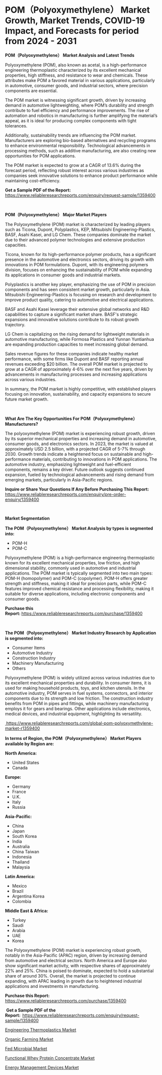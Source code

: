 <p><h1>POM（Polyoxymethylene） Market Growth, Market Trends, COVID-19 Impact, and Forecasts for period from 2024 - 2031</h1></p><p><strong>POM（Polyoxymethylene） Market Analysis and Latest Trends</strong></p>
<p><p>Polyoxymethylene (POM), also known as acetal, is a high-performance engineering thermoplastic characterized by its excellent mechanical properties, high stiffness, and resistance to wear and chemicals. These attributes make POM a favored material in various applications, particularly in automotive, consumer goods, and industrial sectors, where precision components are essential. </p><p>The POM market is witnessing significant growth, driven by increasing demand in automotive lightweighting, where POM’s durability and strength contribute to fuel efficiency and performance improvements. The rise of automation and robotics in manufacturing is further amplifying the material’s appeal, as it is ideal for producing complex components with tight tolerances. </p><p>Additionally, sustainability trends are influencing the POM market. Manufacturers are exploring bio-based alternatives and recycling programs to enhance environmental responsibility. Technological advancements in processing methods, such as additive manufacturing, are also creating new opportunities for POM applications. </p><p>The POM market is expected to grow at a CAGR of 13.6% during the forecast period, reflecting robust interest across various industries as companies seek innovative solutions to enhance product performance while maintaining cost-efficiency.</p></p>
<p><strong>Get a Sample PDF of the Report:&nbsp;</strong> <a href="https://www.reliableresearchreports.com/enquiry/request-sample/1359400?utm_campaign=8&utm_medium=2&utm_source=Github&utm_content=ia&utm_term=17112024&utm_id=pompolyoxymethylene">https://www.reliableresearchreports.com/enquiry/request-sample/1359400</a></p>
<p>&nbsp;</p>
<p><strong>POM（Polyoxymethylene） Major Market Players</strong></p>
<p><p>The Polyoxymethylene (POM) market is characterized by leading players such as Ticona, Dupont, Polyplastics, KEP, Mitsubishi Engineering-Plastics, BASF, Asahi Kasei, and LG Chem. These companies dominate the market due to their advanced polymer technologies and extensive production capacities.</p><p>Ticona, known for its high-performance polymer products, has a significant presence in the automotive and electronics sectors, driving its growth with innovations in POM formulations. Dupont, with its engineering polymers division, focuses on enhancing the sustainability of POM while expanding its applications in consumer goods and industrial markets.</p><p>Polyplastics is another key player, emphasizing the use of POM in precision components and has seen consistent market growth, particularly in Asia. Mitsubishi Engineering-Plastics is focusing on research and development to improve product quality, catering to automotive and electrical applications.</p><p>BASF and Asahi Kasei leverage their extensive global networks and R&D capabilities to capture a significant market share. BASF's strategic expansions and innovative solutions contribute to its robust growth trajectory.</p><p>LG Chem is capitalizing on the rising demand for lightweight materials in automotive manufacturing, while Formosa Plastics and Yunnan Yuntianhua are expanding production capacities to meet increasing global demand.</p><p>Sales revenue figures for these companies indicate healthy market performance, with some firms like Dupont and BASF reporting annual revenues exceeding $20 billion. The overall POM market is projected to grow at a CAGR of approximately 4-6% over the next five years, driven by advancements in manufacturing processes and increasing applications across various industries.</p><p>In summary, the POM market is highly competitive, with established players focusing on innovation, sustainability, and capacity expansions to secure future market growth.</p></p>
<p>&nbsp;</p>
<p><strong>What Are The Key Opportunities For POM（Polyoxymethylene） Manufacturers?</strong></p>
<p><p>The polyoxymethylene (POM) market is experiencing robust growth, driven by its superior mechanical properties and increasing demand in automotive, consumer goods, and electronics sectors. In 2023, the market is valued at approximately USD 2.5 billion, with a projected CAGR of 5-7% through 2030. Growth trends indicate a heightened focus on sustainable and high-performance materials, contributing to innovations in POM applications. The automotive industry, emphasizing lightweight and fuel-efficient components, remains a key driver. Future outlook suggests continued expansion, fueled by technological advancements and rising demand from emerging markets, particularly in Asia-Pacific regions. </p></p>
<p><strong>Inquire or Share Your Questions If Any Before Purchasing This Report:</strong> <a href="https://www.reliableresearchreports.com/enquiry/pre-order-enquiry/1359400?utm_campaign=8&utm_medium=2&utm_source=Github&utm_content=ia&utm_term=17112024&utm_id=pompolyoxymethylene">https://www.reliableresearchreports.com/enquiry/pre-order-enquiry/1359400</a></p>
<p>&nbsp;</p>
<p><strong>Market Segmentation</strong></p>
<p><strong>The POM（Polyoxymethylene） Market Analysis by types is segmented into:</strong></p>
<p><ul><li>POM-H</li><li>POM-C</li></ul></p>
<p><p>Polyoxymethylene (POM) is a high-performance engineering thermoplastic known for its excellent mechanical properties, low friction, and high dimensional stability, commonly used in automotive and industrial applications. The POM market is typically segmented into two main types: POM-H (homopolymer) and POM-C (copolymer). POM-H offers greater strength and stiffness, making it ideal for precision parts, while POM-C features improved chemical resistance and processing flexibility, making it suitable for diverse applications, including electronic components and consumer goods.</p></p>
<p><strong>Purchase this Report:&nbsp;</strong><a href="https://www.reliableresearchreports.com/purchase/1359400?utm_campaign=8&utm_medium=2&utm_source=Github&utm_content=ia&utm_term=17112024&utm_id=pompolyoxymethylene">https://www.reliableresearchreports.com/purchase/1359400</a></p>
<p>&nbsp;</p>
<p><strong>The POM（Polyoxymethylene） Market Industry Research by Application is segmented into:</strong></p>
<p><ul><li>Consumer Items</li><li>Automotive Industry</li><li>Construction Industry</li><li>Machinery Manufacturing</li><li>Others</li></ul></p>
<p><p>Polyoxymethylene (POM) is widely utilized across various industries due to its excellent mechanical properties and durability. In consumer items, it is used for making household products, toys, and kitchen utensils. In the automotive industry, POM serves in fuel systems, connectors, and interior components due to its strength and low friction. The construction industry benefits from POM in pipes and fittings, while machinery manufacturing employs it for gears and bearings. Other applications include electronics, medical devices, and industrial equipment, highlighting its versatility.</p></p>
<p><a href="https://www.reliableresearchreports.com/global-pom-polyoxymethylene-market-r1359400?utm_campaign=8&utm_medium=2&utm_source=Github&utm_content=ia&utm_term=17112024&utm_id=pompolyoxymethylene">&nbsp;https://www.reliableresearchreports.com/global-pom-polyoxymethylene-market-r1359400</a></p>
<p><strong>In terms of Region, the POM（Polyoxymethylene） Market Players available by Region are:</strong></p>
<p>
    <p> <strong> North America: </strong>
        <ul>
            <li>United States</li>
            <li>Canada</li>
        </ul>
        </p> 
    <p> <strong> Europe: </strong>
        <ul>
            <li>Germany</li>
            <li>France</li>
            <li>U.K.</li>
            <li>Italy</li>
            <li>Russia</li>
        </ul>
        </p> 
    <p> <strong> Asia-Pacific: </strong>
        <ul>
            <li>China</li>
            <li>Japan</li>
            <li>South Korea</li>
            <li>India</li>
            <li>Australia</li>
            <li>China Taiwan</li>
            <li>Indonesia</li>
            <li>Thailand</li>
            <li>Malaysia</li>
        </ul>
        </p> 
    <p> <strong> Latin America: </strong>
        <ul>
            <li>Mexico</li>
            <li>Brazil</li>
            <li>Argentina Korea</li>
            <li>Colombia</li>
        </ul>
        </p> 
    <p> <strong> Middle East & Africa: </strong>
        <ul>
            <li>Turkey</li>
            <li>Saudi</li>
            <li>Arabia</li>
            <li>UAE</li>
            <li>Korea</li>
        </ul>
    </p>
    </p>
<p><p>The Polyoxymethylene (POM) market is experiencing robust growth, notably in the Asia-Pacific (APAC) region, driven by increasing demand from automotive and electrical sectors. North America and Europe also show significant market activity, with respective shares of approximately 22% and 25%. China is poised to dominate, expected to hold a substantial share of around 30%. Overall, the market is projected to continue expanding, with APAC leading in growth due to heightened industrial applications and investments in manufacturing.</p></p>
<p><strong>Purchase this Report: </strong><a href="https://www.reliableresearchreports.com/purchase/1359400?utm_campaign=8&utm_medium=2&utm_source=Github&utm_content=ia&utm_term=17112024&utm_id=pompolyoxymethylene">https://www.reliableresearchreports.com/purchase/1359400</a></p>
<p>&nbsp;<strong>Get a Sample PDF of the Report:&nbsp;&nbsp;</strong><a href="https://www.reliableresearchreports.com/enquiry/request-sample/1359400?utm_campaign=8&utm_medium=2&utm_source=Github&utm_content=ia&utm_term=17112024&utm_id=pompolyoxymethylene">https://www.reliableresearchreports.com/enquiry/request-sample/1359400</a></p>
<p><strong></strong></p>
<p><p><a href="https://www.linkedin.com/pulse/global-engineering-thermoplastics-market-trends-analysis-2jtle?utm_campaign=8&utm_medium=2&utm_source=Github&utm_content=ia&utm_term=17112024&utm_id=pompolyoxymethylene">Engineering Thermoplastics Market</a></p><p><a href="https://issuu.com/reportprime-2/docs/organic-farming-market-size-2030.pp_85821bc4ccf00d?utm_campaign=8&utm_medium=2&utm_source=Github&utm_content=ia&utm_term=17112024&utm_id=pompolyoxymethylene">Organic Farming Market</a></p><p><a href="https://github.com/AfsanaMia652/Market-Research-Report-List-1/blob/main/fed-microbial-market.md?utm_campaign=8&utm_medium=2&utm_source=Github&utm_content=ia&utm_term=17112024&utm_id=pompolyoxymethylene">Fed Microbial Market</a></p><p><a href="https://github.com/PeterParrish5/Market-Research-Report-List-7/blob/main/functional-whey-protein-concentrate-market.md?utm_campaign=8&utm_medium=2&utm_source=Github&utm_content=ia&utm_term=17112024&utm_id=pompolyoxymethylene">Functional Whey Protein Concentrate Market</a></p><p><a href="https://www.linkedin.com/pulse/consumer-behavior-shifts-energy-management-devices-market-8f4ee?utm_campaign=8&utm_medium=2&utm_source=Github&utm_content=ia&utm_term=17112024&utm_id=pompolyoxymethylene">Energy Management Devices Market</a></p></p>